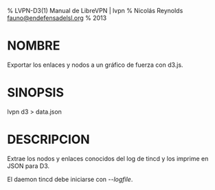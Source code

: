 % LVPN-D3(1) Manual de LibreVPN | lvpn
% Nicolás Reynolds <fauno@endefensadelsl.org>
% 2013

# NOMBRE

Exportar los enlaces y nodos a un gráfico de fuerza con d3.js.


# SINOPSIS

lvpn d3 > data.json


# DESCRIPCION

Extrae los nodos y enlaces conocidos del log de tincd y los imprime en
JSON para D3.

El daemon tincd debe iniciarse con *--logfile*.
